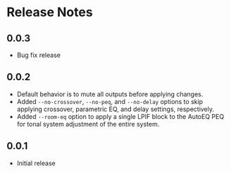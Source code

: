 # Release Notes

## 0.0.3

* Bug fix release

## 0.0.2

* Default behavior is to mute all outputs before applying changes.
* Added `--no-crossover`, `--no-peq`, and `--no-delay` options to skip applying
  crossover, parametric EQ, and delay settings, respectively.
* Added `--room-eq` option to apply a single LPIF block to the AutoEQ PEQ for
  tonal system adjustment of the entire system.

## 0.0.1

* Initial release
